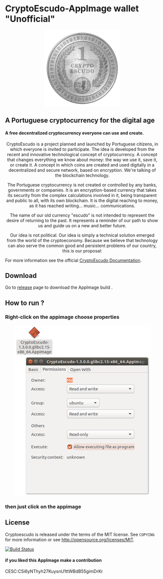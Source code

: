  
# CryptoEscudo-AppImage wallet "Unofficial"

<p align="center">
<img src="https://github.com/cmatomic/cryptoescudo-AppImage/raw/master/img/cryptoescudo.png"/>
</p>

##  A Portuguese cryptocurrency for the digital age
#### A free decentralized cryptocurrency everyone can use and create.
<p align="center">
CryptoEscudo is a project planned and launched by Portuguese citizens, in which everyone is invited to participate.
The idea is developed from the recent and innovative technological concept of cryptocurrency. A concept that changes everything we know about money: the way we use it, save it, or create it. A concept in which coins are created and used digitally in a decentralized and secure network, based on encryption. We're talking of the blockchain technology.
<p align="center">
The Portuguese cryptocurrency is not created or controlled by any banks, governments or companies. It is an encryption-based currency that takes its security from the complex calculations involved in it, being transparent and public to all, with its own blockchain. It is the digital reaching to money, as it has reached writing... music... communications.
<p align="center">
The name of our old currency "escudo" is not intended to represent the desire of returning to the past. It represents a reminder of our path to show us and guide us on a new and better future.
<p align="center">
Our idea is not political. Our idea is simply a technical solution emerged from the world of the cryptoeconomy. Because we believe that technology can also serve the common good and persistent problems of our country, this is our proposal:
</p>



For more information  see the official [CryptoEscudo Documentation](https://www.cryptoescudo.pt).



## Download
Go to [release](https://github.com/cmatomic/cryptoescudo-AppImage/releases) page to download the AppImage build .


## How to run ?
### Right-click on the appimage choose properties

<p align="center">
<img src="https://github.com/cmatomic/cryptoescudo-AppImage/raw/master/img/ScreenCap.png"/>
</p>

 ### then just click on the appimage
 


License
-------
Cryptoescudo is released under the terms of the MIT license. See `COPYING` for more
information or see http://opensource.org/licenses/MIT.

[![Build Status](https://travis-ci.org/cmatomic/cryptoescudo-AppImage.svg?branch=master)](https://travis-ci.org/cmatomic/cryptoescudo-AppImage)

#### if you liked this AppImage make a contribution
CESC:CSi6yNThyh27KuysnU1ttWBdB55gimDrKr
